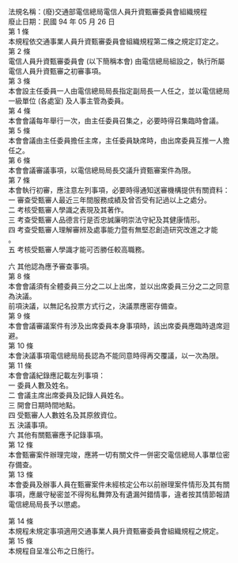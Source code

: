 法規名稱：(廢)交通部電信總局電信人員升資甄審委員會組織規程  
廢止日期：民國 94 年 05 月 26 日  
第 1 條  
本規程依交通事業人員升資甄審委員會組織規程第二條之規定訂定之。  
第 2 條  
電信人員升資甄審委員會 (以下簡稱本會) 由電信總局組設之，執行所屬  
電信人員升資甄審之初審事項。  
第 3 條  
本會設主任委員一人由電信總局局長指定副局長一人任之，並以電信總局  
一級單位 (各處室) 及人事主管為委員。  
第 4 條  
本會會議每年舉行一次，由主任委員召集之，必要時得召集臨時會議。  
第 5 條  
本會會議由主任委員擔任主席，主任委員缺席時，由出席委員互推一人擔  
任之。  
第 6 條  
本會會議審議事項，以電信總局局長交議升資甄審案件為限。  
第 7 條  
本會執行初審，應注意左列事項，必要時得通知送審機構提供有關資料：  
一 審查受甄審人最近三年間服務成績及曾否受有記過以上之處分。  
二 考核受甄審人學識之表現及其著作。  
三 考查受甄審人品德言行是否忠誠廉明崇法守紀及其健康情形。  
四 考查受甄審人理解審辨及處事能力暨有無堅忍創造研究改進之才能  
。  
五 考核受甄審人學識才能可否勝任較高職務。  


六 其他認為應予審查事項。  
第 8 條  
本會會議須有全體委員三分之二以上出席，並以出席委員三分之二之同意  
為決議。  
前項決議，以無記名投票方式行之，決議票應密存備查。  
第 9 條  
本會會議審議案件有涉及出席委員本身事項時，該出席委員應臨時退席迴  
避。  
第 10 條  
本會決議事項電信總局局長認為不能同意時得再交覆議，以一次為限。  
第 11 條  
本會會議紀錄應記載左列事項：  
一 委員人數及姓名。  
二 會議主席出席委員及記錄人員姓名。  
三 開會日期時間地點。  
四 受甄審人人數姓名及其原敘資位。  
五 決議事項。  
六 其他有關甄審應予記錄事項。  
第 12 條  
本會甄審案件辦理完竣，應將一切有關文件一併密交電信總局人事單位密  
存備查。  
第 13 條  
本會委員及辦事人員在甄審案件未經核定公布以前辦理案件情形及其有關  
事項，應嚴守秘密並不得徇私舞弊及有遺漏舛錯情事，違者按其情節報請  
電信總局局長予以懲處。  


第 14 條  
本規程未規定事項適用交通事業人員升資甄審委員會組織規程之規定。  
第 15 條  
本規程自呈准公布之日施行。  


